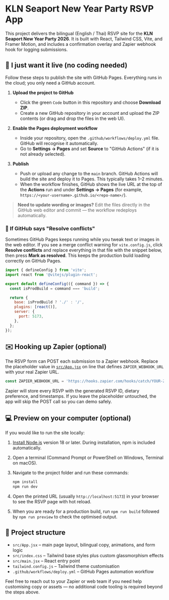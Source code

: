 # KLN Seaport New Year Party RSVP App

This project delivers the bilingual (English / Thai) RSVP site for the **KLN Seaport New Year Party 2026**. It is built with React, Tailwind CSS, Vite, and Framer Motion, and includes a confirmation overlay and Zapier webhook hook for logging submissions.

## 🤝 I just want it live (no coding needed)
Follow these steps to publish the site with GitHub Pages. Everything runs in the cloud; you only need a GitHub account.

1. **Upload the project to GitHub**
   - Click the green `Code` button in this repository and choose **Download ZIP**.
   - Create a new GitHub repository in your account and upload the ZIP contents (or drag and drop the files in the web UI).

2. **Enable the Pages deployment workflow**
   - Inside your repository, open the `.github/workflows/deploy.yml` file. GitHub will recognise it automatically.
   - Go to **Settings → Pages** and set **Source** to "GitHub Actions" (if it is not already selected).

3. **Publish**
   - Push or upload any change to the `main` branch. GitHub Actions will build the site and deploy it to Pages. This typically takes 1–2 minutes.
   - When the workflow finishes, GitHub shows the live URL at the top of the **Actions** run and under **Settings → Pages** (for example, `https://<your-username>.github.io/<repo-name>/`).

> **Need to update wording or images?** Edit the files directly in the GitHub web editor and commit — the workflow redeploys automatically.

### 🚧 If GitHub says "Resolve conflicts"
Sometimes GitHub Pages keeps running while you tweak text or images in the web editor. If you see a merge conflict warning for `vite.config.js`, click **Resolve conflicts** and replace everything in that file with the snippet below, then press **Mark as resolved**. This keeps the production build loading correctly on GitHub Pages.

```js
import { defineConfig } from 'vite';
import react from '@vitejs/plugin-react';

export default defineConfig(({ command }) => {
  const isProdBuild = command === 'build';

  return {
    base: isProdBuild ? './' : '/',
    plugins: [react()],
    server: {
      port: 5173,
    },
  };
});
```

## ✉️ Hooking up Zapier (optional)
The RSVP form can POST each submission to a Zapier webhook. Replace the placeholder value in [`src/App.jsx`](src/App.jsx) on line that defines `ZAPIER_WEBHOOK_URL` with your real Zapier URL.

```js
const ZAPIER_WEBHOOK_URL = 'https://hooks.zapier.com/hooks/catch/YOUR-ZAPIER-ID';
```

Zapier will store every RSVP with the generated RSVP ID, dietary preference, and timestamps. If you leave the placeholder untouched, the app will skip the POST call so you can demo safely.

## 💻 Preview on your computer (optional)
If you would like to run the site locally:

1. [Install Node.js](https://nodejs.org/) version 18 or later. During installation, npm is included automatically.
2. Open a terminal (Command Prompt or PowerShell on Windows, Terminal on macOS).
3. Navigate to the project folder and run these commands:

   ```bash
   npm install
   npm run dev
   ```

4. Open the printed URL (usually `http://localhost:5173`) in your browser to see the RSVP page with hot reload.
5. When you are ready for a production build, run `npm run build` followed by `npm run preview` to check the optimised output.

## 📁 Project structure
- `src/App.jsx` – main page layout, bilingual copy, animations, and form logic
- `src/index.css` – Tailwind base styles plus custom glassmorphism effects
- `src/main.jsx` – React entry point
- `tailwind.config.js` – Tailwind theme customisation
- `.github/workflows/deploy.yml` – GitHub Pages automation workflow

Feel free to reach out to your Zapier or web team if you need help customising copy or assets — no additional code tooling is required beyond the steps above.
